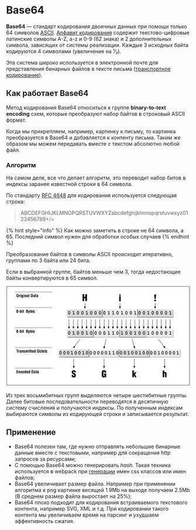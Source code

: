 # Base64

**Base64** — стандарт кодирования двоичных данных при помощи только 64 символов [ASCII](https://ru.wikipedia.org/wiki/ASCII). [Алфавит кодирования](https://ru.wikipedia.org/wiki/%D0%90%D0%BB%D1%84%D0%B0%D0%B2%D0%B8%D1%82\_\(%D1%84%D0%BE%D1%80%D0%BC%D0%B0%D0%BB%D1%8C%D0%BD%D1%8B%D0%B9\_%D1%8F%D0%B7%D1%8B%D0%BA\)) содержит текстово-цифровые латинские символы A-Z, a-z и 0-9 (62 знака) и 2 дополнительных символа, зависящих от системы реализации. Каждые 3 исходных байта кодируются 4 символами (увеличение на ¹⁄₃).

Эта система широко используется в электронной почте для представления бинарных файлов в тексте письма ([транспортное кодирование](https://ru.wikipedia.org/wiki/%D0%A2%D1%80%D0%B0%D0%BD%D1%81%D0%BF%D0%BE%D1%80%D1%82%D0%BD%D0%BE%D0%B5\_%D0%BA%D0%BE%D0%B4%D0%B8%D1%80%D0%BE%D0%B2%D0%B0%D0%BD%D0%B8%D0%B5)).

## Как работает Base64

Метод кодирования Base64 относиться к группе **binary-to-text encoding** схем, которые преобразуют набор байтов в строковый ASCII формат.

Когда мы прикрепляем, например, картинку к письму, то картинка преобразуется в Base64 и добавляется к контенту письма. Таким же образом мы можем передавать вместе с текстом абсолютно любой файл.

### Алгоритм

На самом деле, все что делает алгоритм, это переводит набор битов в индексы заранее известной строки в 64 символа.

По стандарту [RFC 4648](https://tools.ietf.org/html/rfc4648) для кодирования используется следующая строка:

> ABCDEFGHIJKLMNOPQRSTUVWXYZabcdefghijklmnopqrstuvwxyz0123456789+/=

{% hint style="info" %}
Как можно заметить в строке не 64 символа, а 65. Последний символ нужен для обработки особых случаев
{% endhint %}

Преобразование байтов в символы ASCII происходит итеративно, группами по 3 байта или 24 бита.

Если в выбранной группе, байтов меньше чем 3, тогда недостающие байты конвертируются в 65 символ.

![](<../.gitbook/assets/image (8).png>)

Из трех восьмибитных групп выделяются четыре шестибитные группы. Далее битовые последовательности переводятся в десятичную систему счисления и получаются индексы. По полученным индексам выбираются символы из кодирующей строки и записывается результат.

## Применение <a href="f017" id="f017"></a>

* Base64 полезен там, где нужно отправлять небольшие бинарные данные вместе с текстовыми, например для сокращения http запросов за ресурсами;
* С помощью Base64 можно генерировать _hash_. Такая техника используется в webpack при [генерации](https://github.com/webpack/loader-utils/blob/master/lib/getHashDigest.js) имен css классов или имен файлов;
* Base64 увеличивает размер файла. Например при применении алгоритма к png картинке весящей 1.9Mb на выходе получаем 2.5Mb (В среднем размер файла выростает на 25%);
* Base64 плохо подходит для кодирования встраиваемого текстового контента, например SVG, XML и т.д. При кодировании такого контента мы увеличиваем время на парсинг и ухудшаем эффективность сжатия.
